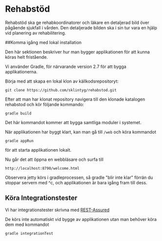 # Rehabstöd

Rehabstöd ska ge rehabkoordinatorer och läkare en detaljerad bild över pågående sjukfall i vården. Den detaljerade bilden ska i sin tur vara en hjälp vid planering av rehabilitering.

##Komma igång med lokal installation

Den här sektionen beskriver hur man bygger applikationen för att kunna köras helt fristående.

Vi använder Gradle, för närvarande version 2.7 för att bygga applikationerna.

Börja med att skapa en lokal klon av källkodsrepositoryt:

`git clone https://github.com/sklintyg/rehabstod.git`

Efter att man har klonat repository navigera till den klonade katalogen rehabstod och kör följande kommando:

`gradle build`

Det här kommandot kommer att bygga samtliga moduler i systemet. 

När applikationen har byggt klart, kan man gå till `/web` och köra kommandot

`gradle appRun`

för att starta applikationen lokalt.

Nu går det att öppna en webbläsare och surfa till 

`http://localhost:8790/welcome.html` 

Observera jetty körs i gradleprocessen, så gradle "blir inte klar" förrän du stoppar servern med ^c, och applikationen är bara igång fram till dess.

## Köra Integrationstester
Vi har integrationstester skrivna med [REST-Assured](https://github.com/jayway/rest-assured)

De körs inte automatiskt vid bygge av applikationen utan man behöver köra dem med kommandot

`gradle integrationTest`
